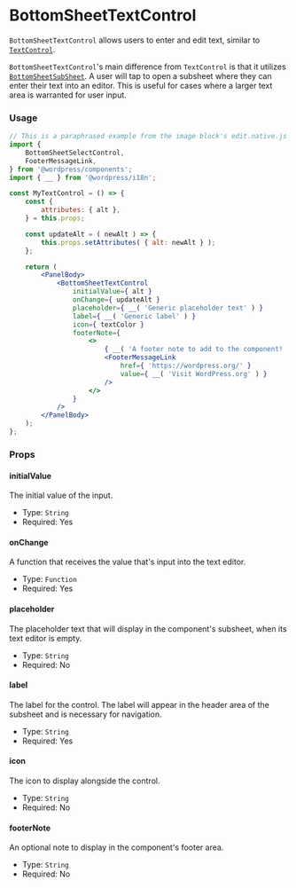 # BottomSheetTextControl

`BottomSheetTextControl` allows users to enter and edit text, similar to [`TextControl`](/packages/components/src/text-control/README.md).

`BottomSheetTextControl`'s main difference from `TextControl` is that it utilizes [`BottomSheetSubSheet`](/packages/components/src/mobile/bottom-sheet/sub-sheet/README.md). A user will tap to open a subsheet where they can enter their text into an editor. This is useful for cases where a larger text area is warranted for user input.

### Usage

```jsx
// This is a paraphrased example from the image block's edit.native.js file
import {
	BottomSheetSelectControl,
	FooterMessageLink,
} from '@wordpress/components';
import { __ } from '@wordpress/i18n';

const MyTextControl = () => {
	const {
		attributes: { alt },
	} = this.props;

	const updateAlt = ( newAlt ) => {
		this.props.setAttributes( { alt: newAlt } );
	};

	return (
		<PanelBody>
			<BottomSheetTextControl
				initialValue={ alt }
				onChange={ updateAlt }
				placeholder={ __( 'Generic placeholder text' ) }
				label={ __( 'Generic label' ) }
				icon={ textColor }
				footerNote={
					<>
						{ __( 'A footer note to add to the component! ' ) }
						<FooterMessageLink
							href={ 'https://wordpress.org/' }
							value={ __( 'Visit WordPress.org' ) }
						/>
					</>
				}
			/>
		</PanelBody>
	);
};
```

### Props

#### initialValue

The initial value of the input.

-   Type: `String`
-   Required: Yes

#### onChange

A function that receives the value that's input into the text editor.

-   Type: `Function`
-   Required: Yes

#### placeholder

The placeholder text that will display in the component's subsheet, when its text editor is empty.

-   Type: `String`
-   Required: No

#### label

The label for the control. The label will appear in the header area of the subsheet and is necessary for navigation.

-   Type: `String`
-   Required: Yes

#### icon

The icon to display alongside the control.

-   Type: `String`
-   Required: No

#### footerNote

An optional note to display in the component's footer area.

-   Type: `String`
-   Required: No
